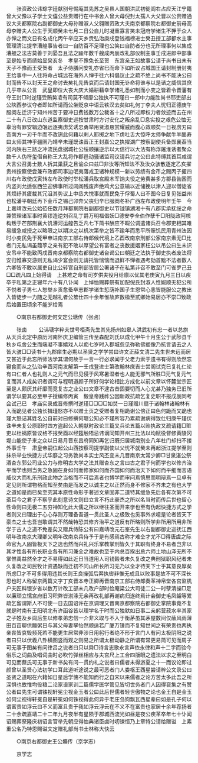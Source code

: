 <!-- { "loadSidebar": true } -->
　　张资政公讳琮字廷献别号惕庵其先苏之吴县人国朝洪武初徙闾右占应天江宁籍曾大父豫以子学士文僖公益贵赠行在中书舍人曾大母倪封太孺人大父晋以公贵赠通议大夫都察院右副都御史大母孙赠淑人父翱赠资政大夫南京都察院右都御史前母高母李赠夫人公生于天顺癸未七月二日公自儿时凝重寡言笑未冠府学诸生不狎于众人亦惮之而文日有名成化丙午举应天乡贡弘治庚戌登钱福榜进士癸丑授工部都水主事管理清江提举漕艎事告者曰一自防百不足理也公笑曰自防者分也无所理事何以集成漕艎之法古莫善于刘晏吾且法之踰年数千艘成丙辰改礼部仪制主事壬戌进郎中部事至是始专而绩始显癸亥冬　孝皇不豫免长至贺　东宫亲王如故事公请于尚书曰未有　天子不豫而王受贺者　太子侍膳问安礼亦省巳而命下如所议占城国王请封制册封夷王给事中一人往将命占城远在海外人惮于往六科倡议止之疏不绝上尚书不能决公曰封而告不以封天王之命讨去矣礼先告哀而后请封国无讣命将谁与以是诘之威信其庶几乎卒从公言　武皇即位大丧大庆大婚耕藉幸学诸礼悉如制而小变之皆着令晋藩有夺王封□时逆瑾受贿势凌有司莫不倾靡公独执不可瑾曰一郎中力能胜尚书耶吏部出公陜西参议夺者即如所请而公坐贬京中语云铁汉去矣如礼何丁李夫人忧归正德庚午服阕左迁济宁知州州苦于要冲日费钱数万公裁省十之八所过即权力者敛迹而去在州二十有八日改山东道监察御史巡按甘肃时方讨安化之叛余乱□息实投之艰危公恤无辜治有罪安辑边氓远逐夷虏奖诱忠勇举用贤淑悬赏耀威而腹心效顺矣一日视虏刃曰吾南方一刃千牛而不改铏此何藉以剌人耶掷之地下虏吐舌大惊呼太师争献牛羊酪寿曰太师其神乎疆圉乃靖辛未瑾既诛晋正王封嘉公之执擢湖广按察副使兵备郧襄葢当河内陜右三路之冲流民盘据城社公绥顺攘逆示以大信行以大法有称浮屠淮诱者聚众数千人伪符玺僣自称王大乱将作郡邑动骚诸监司议请兵讨之公曰此特缚其首耳咸谓大言公召勇士数人拆其巢获之且谕众曰兹□非汝等所知法不及汝众骇散逐定乙亥擢贵州按察使尝兼布政都司事边氓夷落戎卫诸种规模一新以劳绩有金币之赐丙子擢四川右布政使戊寅转左布政使时举松潘兵取宫殿木军饷夫役之劳费甚多方郡县告困而内竖刘允适张西竺迎佛事所过闾阎残废声绝鸡犬公意输以近储挽以津人迎以僧徒省其烦纾其疲裁其冗沮其势议上中丞大悦事就而民免于俘蜀人曰不图今日复见张益州也松潘平朝廷再下金币之锡己卯奔父丧归辛巳服阕冬补广西左布政使明年壬午　今上嘉靖改元公始莅任数月拜都察院右副都御史以节钺镇湖湘十有八郡实承抚绥之命兼赞理诸军事时黄镠造逆刘召乱丁爵万明福倡妖□德安李全伯作孽千□阳陇政阿核构叛于芒部荆襄大饥漕河运艎告乏凡七下简书酬应不暇公调遣诸兵召令郡吏相其难易缓急咸授之以略限之以期决之以机次第举之皆不踰年而悉平所赈饥民用青州法因时小变民免于死甲申进南京工部右侍郎候代境上乙酉改南京刑部公家南京素无□比者门无私谒虽葭莩之亲有犯不敢以厚望公有富者之丧数援姻家枉公以吊公曰生未识安吊卒不能致丙戌晋南京都察院右都御史诸台谒公曰朝廷之法执于御史执者废法将安归惟寡交游则无私谒少宴会则无请托皆惴惴而退鲜不惮者遇考劾首黜不法者数人六卿皆不敢以属吏自比公转官自刑部皆居公署诸子在私第非召不敢至门可雀罗己丑□□疏凡四上始得请　上甚难之命有司岁供夫役月给廪以优其老庚寅九月三日以疾卒于私第之正寝年六十有八讣闻　上悼恤赐葬祭有加配倪氏封淑人性婉顺无犯公所不悦者子男七人恕举乡贡愈蚤卒志郡学诸生悊荫补国子生恩常心恚皆能服公之教出入皆徒步一力随之无越礼者公筮仕四十余年惟故庐数楹至贰卿始易居亦不崇□致政后始置田顷余不能岁给焉 

　　○南京右都御史何文定公瑭传（张卤） 

　　张卤 
　　公讳瑭字粹夫世号栢斋先生其先扬州如皋人洪武初有忠一者以总旗从天兵北定中原历河南怀庆卫编管三传至森配刘氏以成化甲午十月生公于武陟县千秋乡屯舍公生而端凝不事嬉戏人以痴七岁时入郡城忽见弥勒佛塑像乃抗言请去之人皆大骇□□读书十九郡庠生必期以圣贤之学学尝曰许文正薛文清二先生世未远而居又甚近于此忘所师法学其谓何故于一言一行必求闻于父老力索于遗书有得则欣然忘寝食而从之弘治辛酉河南发解第一壬戌登进士第改翰林庶吉士尝阁试克巳复礼仁论有曰仁者人也礼则人之元气而巳见侵于风寒暑湿者也人能无邪气所胜□元气复元气复而其人成矣识者谓可与程明道颜子所好何学论相比方成化以前文章以怀麓堂宗匠至是人颇厌其纤靡而竞复古之业公曰文章不逮古昔固要切而人心尤甚乃独务巳旧所谓学以要其必至甲子授编修丙寅　毅皇帝践祚公因新政抗疏乞复史职不报戊辰同考会试己巳　孝庙实录成晋修撰时逆瑾□□□□如焚一日瑾赠川扇于诸翰林诸翰林有入而跪见者公独长揖瑾怒亦不以赠土页之受赠者复相跪谢公傍正曰色何跪而又跪也瑾大怒诘其姓名公自前对曰修撰何瑭公知必不瑾所容乃累疏谢病得致仕归庚午瑾伏诛辛未复公原职时四方盗起公入朝献时政论三篇又兵论五篇以贻执政又疏请籍□赃吏以杜祸原皆议格不报癸酉以经筵触牾忌讳谪同知开州三比法以均赋役督修黄陵冈堤山能使子来之众以日易月晋东昌府同知再乞归既归居城南别业八年杜门却扫不接外事壬午　肃皇帝嗣位起公山西按察司提学副使以父忧不就癸未再起浙江提学至则抹杀举业快捷方式华靡之习务敦尚本实士风丕变未几晋南京太常少卿□甘泉湛公祭酒杏东郭公司业公力与修明古大学之法其赠杏东之言曰古之君子何而学也以修齐治平而学也则当务之急固在身如何而修家如何而齐国如何而治天下如何而平细而言语威仪大而礼乐刑政此物之当格而不可后焉者也博学而审问焉慎思而明辩焉一旦卓有定见则所谓物格而知至矣由是而发之以诚主之以正然而身不修家不齐未之有也大学之道如是而巳矣至究其本原性命形于著述文章固非二道特其缓急先后各有次第不可紊耳今之君子不察乎此刻意诗文则曰立言不朽此豪杰之所以名当时而传后世也留心性命则曰无极二五穷神知化此大儒之所以继往圣而开来学也至有伪起快捷方式之学者则又曰理出于心心存则万理备吾道一贯此圣人之极致也奚事外求噫是论者皆天下豪杰之士也吾岂敢谓其不然哉特恐其修齐治平之道反有所略则所学非所用所用非所学于古人之道不免差矣又赠兵侍陈公有曰嘉靖改元石峯先生以右副都御史巡抚江西明年改南京大理卿又明年改南京兵侍予于是有感焉古称才难仝才尤不□得唐虞之际命官九人固皆极天下之选也然而兴礼兴乐掌教掌刑皆久于其职有终身不易者岂非以其才性各有所长职业各有所习兼全之难故也至于内总百揆出总六师土地山泽无所不掌惟禹益然全才之不易得如此近日当道用人司钱榖者未久复改之典刑狱职风纪者未久复改之司民牧计资遇缺而迁初不问山所长所习无乃以全才待天下士乎其意良厚矣所虑□才不可多得用违其长则王良操弧后羿执辔非惟无成且以败事是故不可不深长思也时人称留京两篇文字丁亥晋本寺正卿再晋南京工部右侍郎奏革神帛堂各宫监机户夫匠料银岁省以数万计改工部未几改户部时俭庵梁公大司徒二公一时孽清操□足以廉顽立懦宫府旧习积弊皆湔涤无余再改礼部再谢病归遂终焉计会御史毛凤韶等累疏乞留谓斯人不可使一日去国诏许在京调理又晋南京都察院右都御史掌院事竟不复就是时南有王阳明北有许函谷皆以理学名于时而公独默如日事二亲躬营菽水率其家之子姓及乡闾后生以修孝弟忠信一介非义取与不入于衡茅虽其茅屋数间仅蔽风雨薄田百亩聊供饘粥日与其父母妻孥怡然顺适若广厦万锺而不复知世间之有荣贵也两执亲丧皆哀毁频死若不能更生居常非涉日用躬行者绝不形于言门人有问太极阴阳之说者曰只以伏羲八卦横图竖而观之则易之所谓太极动静之所谓有常更易简可见而周子可无事于图矣有问律吕之说者曰只以舜□诗言志歌永言声依永律和声十二字而验今俗乐之词曲及唱词曲时必吹竹弹丝相应与夫宫尺上工合四版眼之遗法以求之至明白可见而蔡氏可无事于新书矣有问一贯约礼之说者曰儒者未得游夏之十一而议论即过颜曾以圣贤心法初学口耳此道听途说之最可恶者门人娄枢王西星尝请梓公文录公曰圣贤之道昭在六籍如日星后学愧不能知而行之自宋以来儒者之论方苦太多此吾之所深惧也故惟均役粮二论家谱家训二篇儒学医学管见皆切世务者门人因得裒集之有赞公者曰先生可谓铢视轩冕尘视金玉者公曰此后世儒者轻世傲物之论也金王自是金玉如何尘视得轩冕自是轩冕如何铢视得此何异于老庄刍狗飘瓦西星辈曰如是孔子何以谓富贵如浮云曰不义而富且贵于我如浮云浮云在不义不在富贵也家居十余年荐扬者二十余疏嘉靖二十二年九月夜半有星陨于郡城西流光如昼是夜公疾革卒年七十讣闻诏赐葬祭隆庆初诏言官举先朝应得恤典诸臣卤时叨谏恒乃上章特公请给赠谥　上素重公名乃特恩赐谥文定赠礼部尚书士林称大快云 

　　○南京右都御史王公爌传（京学志） 

　　京学志 
